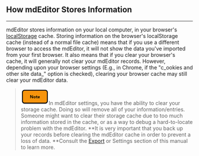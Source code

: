 ## How mdEditor Stores Information

---

mdEditor stores information on your local computer, in your browser's[ localStorage](https://en.wikipedia.org/wiki/Web_storage) cache. Storing information on the browser's localStorage cache \(instead of a normal file cache\) means that if you use a different browser to access the mdEditor, it will not show the data you've imported from your first browser. It also means that if you clear your browser's cache, it will generally not clear your mdEditor records. However, depending upon your browser settings \(E.g., in Chrome, if the "c_ookies and other site data_" option is checked\), clearing your browser cache may still clear your mdEditor data.

> ![](/assets/note_small.png)In mdEditor settings, you have the ability to clear your storage cache. Doing so will remove all of your information/entries. Someone might want to clear their storage cache due to too much information stored in the cache, or as a way to debug a hard-to-locate problem with the mdEditor.  **It is very important that you back up your records before clearing the mdEditor cache in order to prevent a loss of data. **Consult the [Export](/export.md) or Settings section of this manual to learn more.



